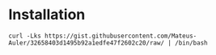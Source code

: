 # Installation

` curl -Lks https://gist.githubusercontent.com/Mateus-Auler/32658403d1495b92a1edfe47f2602c20/raw/ | /bin/bash `

